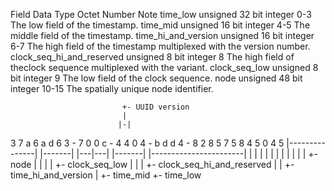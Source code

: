 Field Data Type	Octet Number	Note
time_low  unsigned 32 bit integer	0-3	The low field of the timestamp.
time_mid	unsigned 16 bit integer	4-5	The middle field of the timestamp.
time_hi_and_version	unsigned 16 bit integer	6-7	The high field of the timestamp multiplexed with the version number.
clock_seq_hi_and_reserved	unsigned 8 bit integer	8	The high field of theclock sequence multiplexed with the variant.
clock_seq_low	unsigned 8 bit integer	9	The low field of the clock sequence.
node	unsigned 48 bit integer	10-15	The spatially unique node identifier.

                             +- UUID version
                             |
                            |-| 
 3 7 a 6 a d 6 3 - 7 0 0 c - 4 4 0 4 - b d d 4 - 8 2 8 5 7 5 8 4 5 0 4 5
|---------------| |-------| |---|---| |-------| |-----------------------|
        |             |       |   |       |                 |
        |             |       |   |       |                 +- node
        |             |       |   |       +- clock_seq_low
        |             |       |   +- clock_seq_hi_and_reserved
        |             |       +- time_hi_and_version
        |             +- time_mid
        +- time_low
